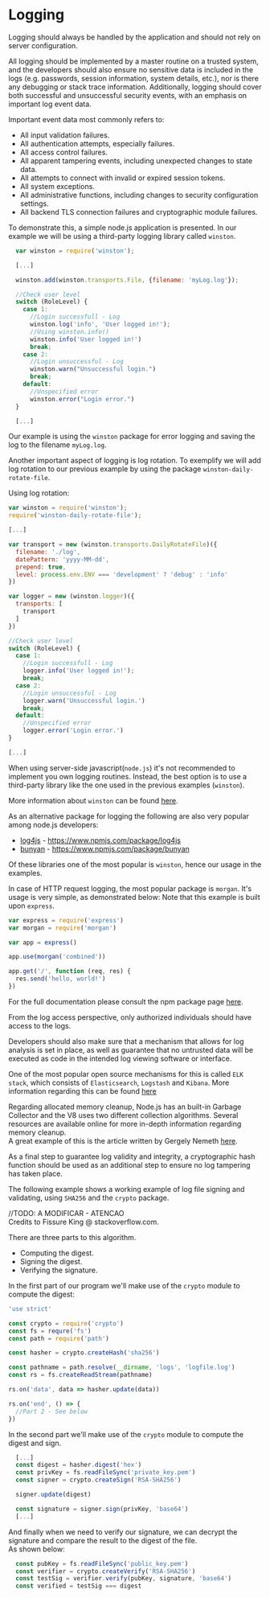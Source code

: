 Logging
=======

Logging should always be handled by the application and should not rely on
server configuration.

All logging should be implemented by a master routine on a trusted system, and
the developers should also ensure no sensitive data is included in the logs
(e.g. passwords, session information, system details, etc.), nor is there
any debugging or stack trace information.
Additionally, logging should cover both successful and unsuccessful security
events, with an emphasis on important log event data.

Important event data most commonly refers to:

* All input validation failures.
* All authentication attempts, especially failures.
* All access control failures.
* All apparent tampering events, including unexpected changes to state data.
* All attempts to connect with invalid or expired session tokens.
* All system exceptions.
* All administrative functions, including changes to security configuration
  settings.
* All backend TLS connection failures and cryptographic module failures.

To demonstrate this, a simple node.js application is presented. In our example
we will be using a third-party logging library called `winston`.  

```javascript
  var winston = require('winston');

  [...]

  winston.add(winston.transports.File, {filename: 'myLog.log'});

  //Check user level
  switch (RoleLevel) {
    case 1:
      //Login successfull - Log
      winston.log('info', 'User logged in!');
      //Using winston.info()
      winston.info('User logged in!')
      break;
    case 2:
      //Login unsuccessful - Log
      winston.warn("Unsuccessful login.")
      break;
    default:
      //Unspecified error
      winston.error("Login error.")
  }

  [...]

```

Our example is using the `winston` package for error logging and saving the
log to the filename `myLog.log`.

Another important aspect of logging is log rotation. To exemplify we will add
log rotation to our previous example by using the package
`winston-daily-rotate-file`.  

Using log rotation:
```javascript
var winston = require('winston');
require('winston-daily-rotate-file');

[...]

var transport = new (winston.transports.DailyRotateFile)({
  filename: './log',
  datePattern: 'yyyy-MM-dd',
  prepend: true,
  level: process.env.ENV === 'development' ? 'debug' : 'info'
})

var logger = new (winston.logger)({
  transports: [
    transport
  ]
})

//Check user level
switch (RoleLevel) {
  case 1:
    //Login successfull - Log
    logger.info('User logged in!');
    break;
  case 2:
    //Login unsuccessful - Log
    logger.warn('Unsuccessful login.')
    break;
  default:
    //Unspecified error
    logger.error('Login error.')
}

[...]
```

When using server-side javascript(`node.js`) it's not recommended to implement
you own logging routines. Instead, the best option is to use a third-party
library like the one used in the previous examples (`winston`).

More information about `winston` can be
found [here](https://github.com/winstonjs/winston).

As an alternative package for logging the following are also very popular among
node.js developers:
* [log4js][1] - https://www.npmjs.com/package/log4js
* [bunyan][2] - https://www.npmjs.com/package/bunyan

Of these libraries one of the most popular is `winston`, hence our usage in the
examples.

In case of HTTP request logging, the most popular package is `morgan`.
It's usage is very simple, as demonstrated below:
Note that this example is built upon `express`.

```javascript
var express = require('express')
var morgan = require('morgan')

var app = express()

app.use(morgan('combined'))

app.get('/', function (req, res) {
  res.send('hello, world!')
})
```

For the full documentation please consult the npm package page [here][3].

From the log access perspective, only authorized individuals should have
access to the logs.

Developers should also make sure that a mechanism that allows for log
analysis is set in place, as well as guarantee that no untrusted data will
be executed as code in the intended log viewing software or interface.

One of the most popular open source mechanisms for this is called `ELK stack`,
which consists of `Elasticsearch`, `Logstash` and `Kibana`. More information
regarding this can be
found [here](https://www.elastic.co/webinars/introduction-elk-stack)

Regarding allocated memory cleanup, Node.js has an built-in Garbage Collector and
the V8 uses two different collection algorithms.
Several resources are available online for more in-depth information regarding
memory cleanup.  
A great example of this is the article written by Gergely Nemeth
[here](https://blog.risingstack.com/node-js-at-scale-node-js-garbage-collection/).

As a final step to guarantee log validity and integrity, a cryptographic
hash function should be used as an additional step to ensure no log
tampering has taken place.

The following example shows a working example of log file signing and validating,
using `SHA256` and the `crypto` package.

//TODO: A MODIFICAR - ATENCAO  
Credits to Fissure King @ stackoverflow.com.

There are three parts to this algorithm.
  - Computing the digest.
  - Signing the digest.
  - Verifying the signature.

In the first part of our program we'll make use of the `crypto` module to compute
the digest:
```javascript
'use strict'

const crypto = require('crypto')
const fs = requre('fs')
const path = require('path')

const hasher = crypto.createHash('sha256')

const pathname = path.resolve(__dirname, 'logs', 'logfile.log')
const rs = fs.createReadStream(pathname)

rs.on('data', data => hasher.update(data))

rs.on('end', () => {
  //Part 2 - See below
})
```

In the second part we'll make use of the `crypto` module to compute the digest
and sign.

```javascript
  [...]
  const digest = hasher.digest('hex')
  const privKey = fs.readFileSync('private_key.pem')
  const signer = crypto.createSign('RSA-SHA256')

  signer.update(digest)

  const signature = signer.sign(privKey, 'base64')
  [...]
```

And finally when we need to verify our signature, we can decrypt the signature
and compare the result to the digest of the file.  
As shown below:
```javascript
  const pubKey = fs.readFileSync('public_key.pem')
  const verifier = crypto.createVerify('RSA-SHA256')
  const testSig = verifier.verify(pubKey, signature, 'base64')
  const verified = testSig === digest
```


[1]:http://
[2]:http://
[3]:https://www.npmjs.com/package/morgan
